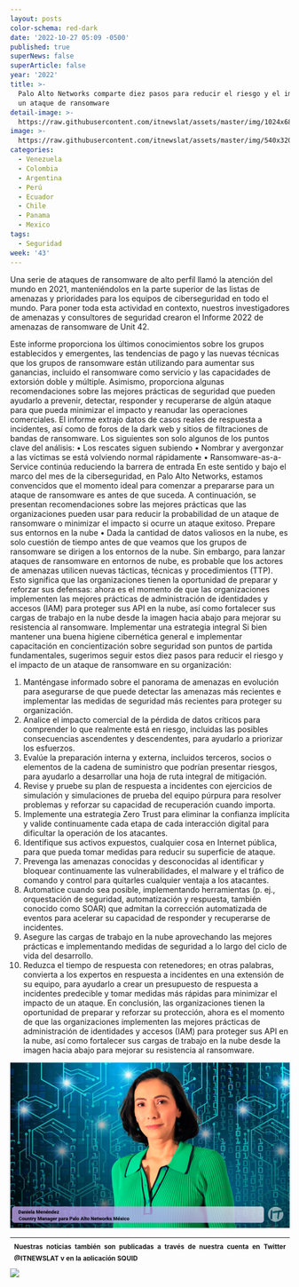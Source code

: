 ```yaml
---
layout: posts
color-schema: red-dark
date: '2022-10-27 05:09 -0500'
published: true
superNews: false
superArticle: false
year: '2022'
title: >-
  Palo Alto Networks comparte diez pasos para reducir el riesgo y el impacto de
  un ataque de ransomware
detail-image: >-
  https://raw.githubusercontent.com/itnewslat/assets/master/img/1024x680/Daniela-Menendez-g.jpg
image: >-
  https://raw.githubusercontent.com/itnewslat/assets/master/img/540x320/Daniela-Menendez-p.jpg
categories:
  - Venezuela
  - Colombia
  - Argentina
  - Perú
  - Ecuador
  - Chile
  - Panama
  - Mexico
tags:
  - Seguridad
week: '43'
---
```

Una serie de ataques de ransomware de alto perfil llamó la atención del mundo en 2021, manteniéndolos en la parte superior de las listas de amenazas y prioridades para los equipos de ciberseguridad en todo el mundo. Para poner toda esta actividad en contexto, nuestros investigadores de amenazas y consultores de seguridad crearon el Informe 2022 de amenazas de ransomware de Unit 42. 

Este informe proporciona los últimos conocimientos sobre los grupos establecidos y emergentes, las tendencias de pago y las nuevas técnicas que los grupos de ransomware están utilizando para aumentar sus ganancias, incluido el ransomware como servicio y las capacidades de extorsión doble y múltiple. Asimismo, proporciona algunas recomendaciones sobre las mejores prácticas de seguridad que pueden ayudarlo a prevenir, detectar, responder y recuperarse de algún ataque para que pueda minimizar el impacto y reanudar las operaciones comerciales.
El informe extrajo datos de casos reales de respuesta a incidentes, así como de foros de la dark web y sitios de filtraciones de bandas de ransomware. Los siguientes son solo algunos de los puntos clave del análisis:
•	Los rescates siguen subiendo
•	Nombrar y avergonzar a las víctimas se está volviendo normal rápidamente
•	Ransomware-as-a-Service continúa reduciendo la barrera de entrada
En este sentido y bajo el marco del mes de la ciberseguridad, en Palo Alto Networks, estamos convencidos que el momento ideal para comenzar a prepararse para un ataque de ransomware es antes de que suceda. A continuación, se presentan recomendaciones sobre las mejores prácticas que las organizaciones pueden usar para reducir la probabilidad de un ataque de ransomware o minimizar el impacto si ocurre un ataque exitoso.
Prepare sus entornos en la nube
•	Dada la cantidad de datos valiosos en la nube, es solo cuestión de tiempo antes de que veamos que los grupos de ransomware se dirigen a los entornos de la nube. Sin embargo, para lanzar ataques de ransomware en entornos de nube, es probable que los actores de amenazas utilicen nuevas tácticas, técnicas y procedimientos (TTP). 
Esto significa que las organizaciones tienen la oportunidad de preparar y reforzar sus defensas: ahora es el momento de que las organizaciones implementen las mejores prácticas de administración de identidades y accesos (IAM) para proteger sus API en la nube, así como fortalecer sus cargas de trabajo en la nube desde la imagen hacia abajo para mejorar su resistencia al ransomware.
Implementar una estrategia integral
Si bien mantener una buena higiene cibernética general e implementar capacitación en concientización sobre seguridad son puntos de partida fundamentales, sugerimos seguir estos diez pasos para reducir el riesgo y el impacto de un ataque de ransomware en su organización:
1.	Manténgase informado sobre el panorama de amenazas en evolución para asegurarse de que puede detectar las amenazas más recientes e implementar las medidas de seguridad más recientes para proteger su organización.
2.	Analice el impacto comercial de la pérdida de datos críticos para comprender lo que realmente está en riesgo, incluidas las posibles consecuencias ascendentes y descendentes, para ayudarlo a priorizar los esfuerzos.
3.	Evalúe la preparación interna y externa, incluidos terceros, socios o elementos de la cadena de suministro que podrían presentar riesgos, para ayudarlo a desarrollar una hoja de ruta integral de mitigación.
4.	Revise y pruebe su plan de respuesta a incidentes con ejercicios de simulación y simulaciones de prueba del equipo púrpura para resolver problemas y reforzar su capacidad de recuperación cuando importa.
5.	Implemente una estrategia Zero Trust para eliminar la confianza implícita y valide continuamente cada etapa de cada interacción digital para dificultar la operación de los atacantes.
6.	Identifique sus activos expuestos, cualquier cosa en Internet pública, para que pueda tomar medidas para reducir su superficie de ataque.
7.	Prevenga las amenazas conocidas y desconocidas al identificar y bloquear continuamente las vulnerabilidades, el malware y el tráfico de comando y control para quitarles cualquier ventaja a los atacantes.
8.	Automatice cuando sea posible, implementando herramientas (p. ej., orquestación de seguridad, automatización y respuesta, también conocido como SOAR) que admitan la corrección automatizada de eventos para acelerar su capacidad de responder y recuperarse de incidentes.
9.	Asegure las cargas de trabajo en la nube aprovechando las mejores prácticas e implementando medidas de seguridad a lo largo del ciclo de vida del desarrollo.
10.	Reduzca el tiempo de respuesta con retenedores; en otras palabras, convierta a los expertos en respuesta a incidentes en una extensión de su equipo, para ayudarlo a crear un presupuesto de respuesta a incidentes predecible y tomar medidas más rápidas para minimizar el impacto de un ataque.
En conclusión, las organizaciones tienen la oportunidad de preparar y reforzar su protección, ahora es el momento de que las organizaciones implementen las mejores prácticas de administración de identidades y accesos (IAM) para proteger sus API en la nube, así como fortalecer sus cargas de trabajo en la nube desde la imagen hacia abajo para mejorar su resistencia al ransomware.

![](https://raw.githubusercontent.com/itnewslat/assets/master/img/540x320/Daniela-Menendez-p.jpg)

<table style="height: 42px;" width="569">
<tbody>
<tr>
<td style="text-align: justify;"><sub><strong>Nuestras noticias también son publicadas a través de nuestra cuenta en Twitter <a href="https://twitter.com/itnewslat?lang=es">@ITNEWSLAT</a> y en la aplicación <a href="https://squidapp.co/en/">SQUID</a></strong></sub></td>
</tr>
</tbody>
</table>

<img src="https://tracker.metricool.com/c3po.jpg?hash=56f88a41e39ab42c063cc51676587a04"/>